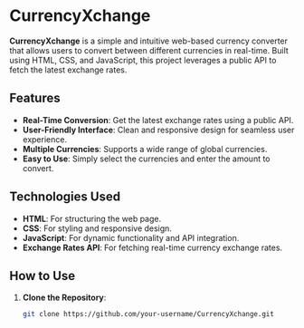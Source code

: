 # CurrencyXchange

**CurrencyXchange** is a simple and intuitive web-based currency converter that allows users to convert between different currencies in real-time. Built using HTML, CSS, and JavaScript, this project leverages a public API to fetch the latest exchange rates.

## Features

- **Real-Time Conversion**: Get the latest exchange rates using a public API.
- **User-Friendly Interface**: Clean and responsive design for seamless user experience.
- **Multiple Currencies**: Supports a wide range of global currencies.
- **Easy to Use**: Simply select the currencies and enter the amount to convert.

## Technologies Used

- **HTML**: For structuring the web page.
- **CSS**: For styling and responsive design.
- **JavaScript**: For dynamic functionality and API integration.
- **Exchange Rates API**: For fetching real-time currency exchange rates.

## How to Use

1. **Clone the Repository**:
   ```bash
   git clone https://github.com/your-username/CurrencyXchange.git